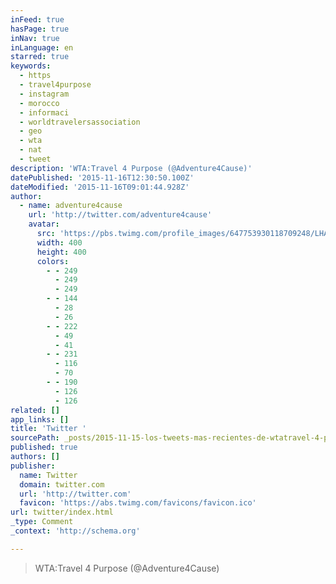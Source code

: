 ```yaml
---
inFeed: true
hasPage: true
inNav: true
inLanguage: en
starred: true
keywords:
  - https
  - travel4purpose
  - instagram
  - morocco
  - informaci
  - worldtravelersassociation
  - geo
  - wta
  - nat
  - tweet
description: 'WTA:Travel 4 Purpose (@Adventure4Cause)'
datePublished: '2015-11-16T12:30:50.100Z'
dateModified: '2015-11-16T09:01:44.928Z'
author:
  - name: adventure4cause
    url: 'http://twitter.com/adventure4cause'
    avatar:
      src: 'https://pbs.twimg.com/profile_images/647753930118709248/LHAGfk27_400x400.png'
      width: 400
      height: 400
      colors:
        - - 249
          - 249
          - 249
        - - 144
          - 28
          - 26
        - - 222
          - 49
          - 41
        - - 231
          - 116
          - 70
        - - 190
          - 126
          - 126
related: []
app_links: []
title: 'Twitter '
sourcePath: _posts/2015-11-15-los-tweets-mas-recientes-de-wtatravel-4-purpose-adventure.md
published: true
authors: []
publisher:
  name: Twitter
  domain: twitter.com
  url: 'http://twitter.com'
  favicon: 'https://abs.twimg.com/favicons/favicon.ico'
url: twitter/index.html
_type: Comment
_context: 'http://schema.org'

---
```

> WTA:Travel 4 Purpose (@Adventure4Cause)